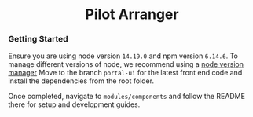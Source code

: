 <h1 align="center">Pilot Arranger</h1>

### Getting Started

Ensure you are using node version `14.19.0` and npm version `6.14.6`. To manage different versions of node, we recommend using a [node version manager](https://github.com/tj/n)
Move to the branch `portal-ui` for the latest front end code and install the dependencies from the root folder. 

Once completed, navigate to `modules/components` and follow the README there for setup and development guides.

